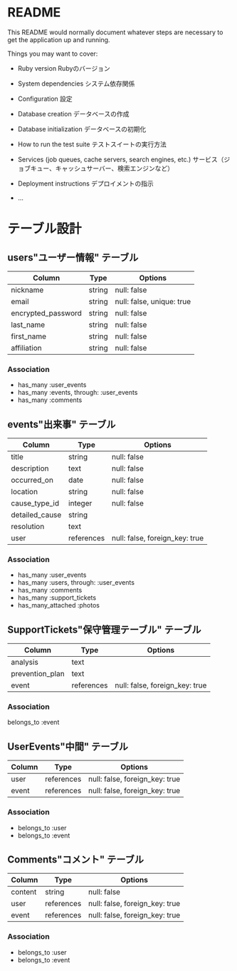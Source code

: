 # README

This README would normally document whatever steps are necessary to get the
application up and running.

Things you may want to cover:

* Ruby version
Rubyのバージョン

* System dependencies
システム依存関係

* Configuration
設定

* Database creation
データベースの作成

* Database initialization
データベースの初期化

* How to run the test suite
テストスイートの実行方法

* Services (job queues, cache servers, search engines, etc.)
サービス（ジョブキュー、キャッシュサーバー、検索エンジンなど）

* Deployment instructions
デプロイメントの指示

* ...


# テーブル設計

## users"ユーザー情報" テーブル

| Column             | Type   | Options                   |
| ------------------ | ------ | ------------------------- |
| nickname           | string | null: false               |
| email              | string | null: false, unique: true |
| encrypted_password | string | null: false               |
| last_name          | string | null: false               |
| first_name         | string | null: false               |
| affiliation        | string | null: false               |

### Association
- has_many :user_events
- has_many :events, through: :user_events
- has_many :comments 


## events"出来事" テーブル

| Column              | Type      | Options                        |
| ------------------- | --------- | ------------------------------ |
| title               | string    | null: false                    |
| description         | text      | null: false                    |
| occurred_on         | date      | null: false                    |
| location            | string    | null: false                    |
| cause_type_id       | integer   | null: false                    |
| detailed_cause      | string    |                                |
| resolution          | text      |                                |
| user                | references| null: false, foreign_key: true |

### Association
- has_many :user_events
- has_many :users, through: :user_events
- has_many :comments
- has_many :support_tickets
- has_many_attached :photos


## SupportTickets"保守管理テーブル" テーブル

| Column               | Type             | Options                        |
| -------------------- | ---------------- | ------------------------------ |
| analysis             | text             |                                |
| prevention_plan      | text             |                                |
| event                | references       | null: false, foreign_key: true |

### Association
belongs_to :event 


## UserEvents"中間" テーブル

| Column         | Type       | Options                        |
| -------------- | ---------- | ------------------------------ |
| user           | references | null: false, foreign_key: true |
| event          | references | null: false, foreign_key: true |

### Association
- belongs_to :user 
- belongs_to :event


## Comments"コメント" テーブル

| Column         | Type       | Options                        |
| -------------- | ---------- | ------------------------------ |
| content        | string     | null: false                    |
| user           | references | null: false, foreign_key: true |
| event          | references | null: false, foreign_key: true |

### Association
- belongs_to :user 
- belongs_to :event
